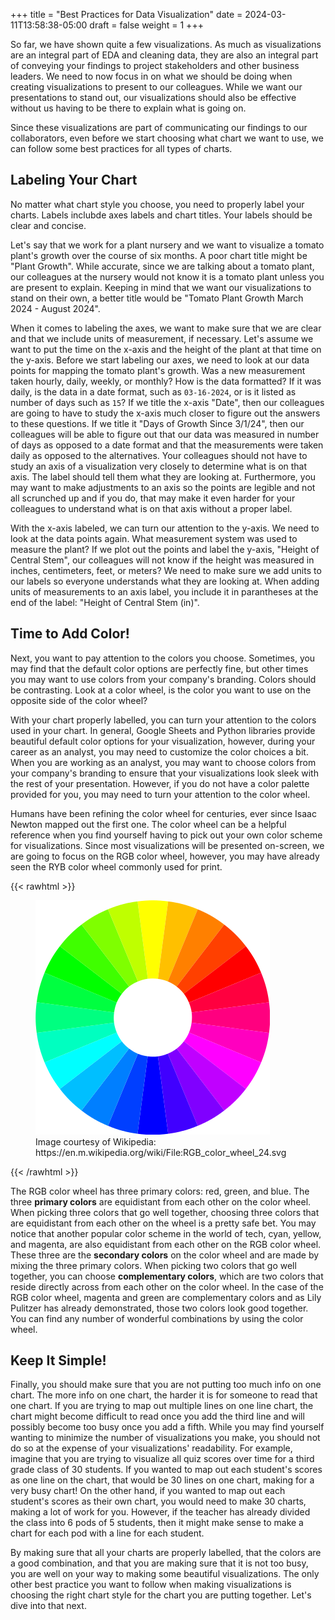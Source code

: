 +++
title = "Best Practices for Data Visualization"
date = 2024-03-11T13:58:38-05:00
draft = false
weight = 1
+++

So far, we have shown quite a few visualizations. As much as visualizations are an integral part of EDA and cleaning data, they are also an integral part of conveying your findings to project stakeholders and other business leaders. We need to now focus in on what we should be doing when creating visualizations to present to our colleagues. While we want our presentations to stand out, our visualizations should also be effective without us having to be there to explain what is going on.

Since these visualizations are part of communicating our findings to our collaborators, even before we start choosing what chart we want to use, we can follow some best practices for all types of charts.

## Labeling Your Chart

No matter what chart style you choose, you need to properly label your charts. Labels inclubde axes labels and chart titles. Your labels should be clear and concise. 

Let's say that we work for a plant nursery and we want to visualize a tomato plant's growth over the course of six months. A poor chart title might be "Plant Growth". While accurate, since we are talking about a tomato plant, our colleagues at the nursery would not know it is a tomato plant unless you are present to explain. Keeping in mind that we want our visualizations to stand on their own, a better title would be "Tomato Plant Growth March 2024 - August 2024".

When it comes to labeling the axes, we want to make sure that we are clear and that we include units of measurement, if necessary. Let's assume we want to put the time on the x-axis and the height of the plant at that time on the y-axis. Before we start labeling our axes, we need to look at our data points for mapping the tomato plant's growth. Was a new measurement taken hourly, daily, weekly, or monthly? How is the data formatted? If it was daily, is the data in a date format, such as `03-16-2024`, or is it listed as number of days such as `15`? If we title the x-axis "Date", then our colleagues are going to have to study the x-axis much closer to figure out the answers to these questions. If we title it "Days of Growth Since 3/1/24", then our colleagues will be able to figure out that our data was measured in number of days as opposed to a date format and that the measurements were taken daily as opposed to the alternatives. Your colleagues should not have to study an axis of a visualization very closely to determine what is on that axis. The label should tell them what they are looking at. Furthermore, you may want to make adjustments to an axis so the points are legible and not all scrunched up and if you do, that may make it even harder for your colleagues to understand what is on that axis without a proper label.

With the x-axis labeled, we can turn our attention to the y-axis. We need to look at the data points again. What measurement system was used to measure the plant? If we plot out the points and label the y-axis, "Height of Central Stem", our colleagues will not know if the height was measured in inches, centimeters, feet, or meters? We need to make sure we add units to our labels so everyone understands what they are looking at. When adding units of measurements to an axis label, you include it in parantheses at the end of the label: "Height of Central Stem (in)".

## Time to Add Color!

Next, you want to pay attention to the colors you choose. Sometimes, you may find that the default color options are perfectly fine, but other times you may want to use colors from your company's branding. Colors should be contrasting. Look at a color wheel, is the color you want to use on the opposite side of the color wheel?

With your chart properly labelled, you can turn your attention to the colors used in your chart. In general, Google Sheets and Python libraries provide beautiful default color options for your visualization, however, during your career as an analyst, you may need to customize the color choices a bit. When you are working as an analyst, you may want to choose colors from your company's branding to ensure that your visualizations look sleek with the rest of your presentation. However, if you do not have a color palette provided for you, you may need to turn your attention to the color wheel.

Humans have been refining the color wheel for centuries, ever since Isaac Newton mapped out the first one. The color wheel can be a helpful reference when you find yourself having to pick out your own color scheme for visualizations. Since most visualizations will be presented on-screen, we are going to focus on the RGB color wheel, however, you may have already seen the RYB color wheel commonly used for print. 

{{< rawhtml >}}
   <figure>
      <img src="./pictures/rgb-color-wheel.png" alt="The RGB color wheel">
      <figcaption>Image courtesy of Wikipedia: https://en.m.wikipedia.org/wiki/File:RGB_color_wheel_24.svg</figcaption>
   </figure>
{{< /rawhtml >}}

The RGB color wheel has three primary colors: red, green, and blue. The three **primary colors** are equidistant from each other on the color wheel. When picking three colors that go well together, choosing three colors that are equidistant from each other on the wheel is a pretty safe bet. You may notice that another popular color scheme in the world of tech, cyan, yellow, and magenta, are also equidistant from each other on the RGB color wheel. These three are the **secondary colors** on the color wheel and are made by mixing the three primary colors. When picking two colors that go well together, you can choose **complementary colors**, which are two colors that reside directly across from each other on the color wheel. In the case of the RGB color wheel, magenta and green are complementary colors and as Lily Pulitzer has already demonstrated, those two colors look good together. You can find any number of wonderful combinations by using the color wheel.

## Keep It Simple!

Finally, you should make sure that you are not putting too much info on one chart. The more info on one chart, the harder it is for someone to read that one chart. If you are trying to map out multiple lines on one line chart, the chart might become difficult to read once you add the third line and will possibly become too busy once you add a fifth. While you may find yourself wanting to minimize the number of visualizations you make, you should not do so at the expense of your visualizations' readability. For example, imagine that you are trying to visualize all quiz scores over time for a third grade class of 30 students. If you wanted to map out each student's scores as one line on the chart, that would be 30 lines on one chart, making for a very busy chart! On the other hand, if you wanted to map out each student's scores as their own chart, you would need to make 30 charts, making a lot of work for you. However, if the teacher has already divided the class into 6 pods of 5 students, then it might make sense to make a chart for each pod with a line for each student.

By making sure that all your charts are properly labelled, that the colors are a good combination, and that you are making sure that it is not too busy, you are well on your way to making some beautiful visualizations. The only other best practice you want to follow when making visualizations is choosing the right chart style for the chart you are putting together. Let's dive into that next.